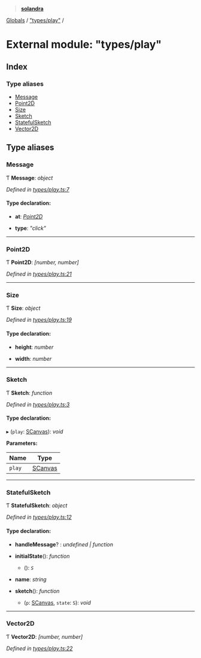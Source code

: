 > **[solandra](../README.md)**

[Globals](../README.md) / ["types/play"](_types_play_.md) /

# External module: "types/play"

## Index

### Type aliases

* [Message](_types_play_.md#message)
* [Point2D](_types_play_.md#point2d)
* [Size](_types_play_.md#size)
* [Sketch](_types_play_.md#sketch)
* [StatefulSketch](_types_play_.md#statefulsketch)
* [Vector2D](_types_play_.md#vector2d)

## Type aliases

###  Message

Ƭ **Message**: *object*

*Defined in [types/play.ts:7](https://github.com/jamesporter/solandra/blob/50bf90a/src/lib/types/play.ts#L7)*

#### Type declaration:

* **at**: *[Point2D](_types_play_.md#point2d)*

* **type**: *"click"*

___

###  Point2D

Ƭ **Point2D**: *[number, number]*

*Defined in [types/play.ts:21](https://github.com/jamesporter/solandra/blob/50bf90a/src/lib/types/play.ts#L21)*

___

###  Size

Ƭ **Size**: *object*

*Defined in [types/play.ts:19](https://github.com/jamesporter/solandra/blob/50bf90a/src/lib/types/play.ts#L19)*

#### Type declaration:

* **height**: *number*

* **width**: *number*

___

###  Sketch

Ƭ **Sketch**: *function*

*Defined in [types/play.ts:3](https://github.com/jamesporter/solandra/blob/50bf90a/src/lib/types/play.ts#L3)*

#### Type declaration:

▸ (`play`: [SCanvas](../classes/_scanvas_.scanvas.md)): *void*

**Parameters:**

Name | Type |
------ | ------ |
`play` | [SCanvas](../classes/_scanvas_.scanvas.md) |

___

###  StatefulSketch

Ƭ **StatefulSketch**: *object*

*Defined in [types/play.ts:12](https://github.com/jamesporter/solandra/blob/50bf90a/src/lib/types/play.ts#L12)*

#### Type declaration:

* **handleMessage**? : *undefined | function*

* **initialState**(): *function*

  * (): *`S`*

* **name**: *string*

* **sketch**(): *function*

  * (`p`: [SCanvas](../classes/_scanvas_.scanvas.md), `state`: `S`): *void*

___

###  Vector2D

Ƭ **Vector2D**: *[number, number]*

*Defined in [types/play.ts:22](https://github.com/jamesporter/solandra/blob/50bf90a/src/lib/types/play.ts#L22)*